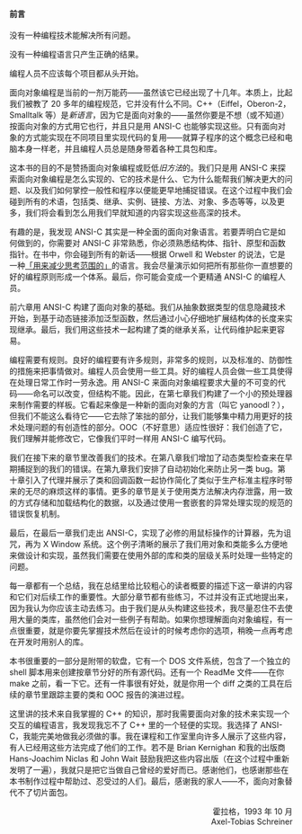 #### 前言

没有一种编程技术能解决所有问题。

没有一种编程语言只产生正确的结果。

编程人员不应该每个项目都从头开始。

面向对象编程是当前的一剂万能药——虽然该它已经出现了十几年。本质上，比起我们被教了 20 多年的编程规范，它并没有什么不同。C++（Eiffel，Oberon-2，Smalltalk 等）是*新语言*，因为它是面向对象的——虽然你要是不想（或不知道）按面向对象的方式用它也行，并且只是用 ANSI-C 也能够实现这些。只有面向对象的方式能实现在不同项目里实现代码的复用——就算子程序的这个概念已经和电脑本身一样老，并且编程人员总是随身带着各种工具包和库。

这本书的目的不是赞扬面向对象编程或贬低*旧方法*的。我们只是用 ANSI-C 来探索面向对象编程是怎么实现的、它的技术是什么、它为什么能帮我们解决更大的问题、以及我们如何掌控一般性和程序以便能更早地捕捉错误。在这个过程中我们会碰到所有的术语，包括类、继承、实例、链接、方法、对象、多态等等，以及更多，我们将会看到怎么用我们早就知道的内容实现这些高深的技术。

有趣的是，我发现 ANSI-C 其实是一种全面的面向对象语言。若要弄明白它是如何做到的，你需要对 ANSI-C 非常熟悉，你必须熟悉结构体、指针、原型和函数指针。在书中，你会碰到所有的新话——根据 Orwell 和 Webster 的说法，它是一种[「用来减少思考范围的」](http://artcontext.org/remote/newspeak.html)的语言。我会尽量演示如何把所有那些你一直想要的好的编程原则形成一个体系。最后，你可能会变成一个更精通 ANSI-C 的编程人员。

前六章用 ANSI-C 构建了面向对象的基础。我们从抽象数据类型的信息隐藏技术开始，到基于动态链接添加泛型函数，然后通过小心仔细地扩展结构体的长度来实现继承。最后，我们用这些技术一起构建了类的继承关系，让代码维护起来更容易。

编程需要有规则。良好的编程要有许多规则，非常多的规则，以及标准的、防御性的措施来把事情做对。编程人员会使用一些工具。好的编程人员会做一些工具使得在处理日常工作时一劳永逸。用 ANSI-C 来面向对象编程要求大量的不可变的代码——命名可以改变，但结构不能。因此，在第七章我们构建了一个小的预处理器来制作需要的样板。它看起来像是一种新的面向对象的方言（叫它 yanoodl？），但我们不能这么看待它——它去除了笨拙的部分，让我们能够集中精力用更好的技术处理问题的有创造性的部分。OOC（不好意思）适应性很好：我们创造了它，我们理解并能修改它，它像我们平时一样用 ANSI-C 编写代码。

我们在接下来的章节里改善我们的技术。在第八章我们增加了动态类型检查来在早期捕捉到的我们的错误。在第九章我们安排了自动初始化来防止另一类 bug。第十章引入了代理并展示了类和回调函数一起协作简化了类似于生产标准主程序时带来的无尽的麻烦这样的事情。更多的章节是关于使用类方法解决内存泄露，用一致的方式存储和加载结构化的数据，以及通过使用一套嵌套的异常处理实现的规范的错误恢复机制。

最后，在最后一章我们走出 ANSI-C，实现了必修的用鼠标操作的计算器，先为诅咒，再为 X Window 系统。这个例子清晰的展示了我们用对象和类能多么方便地来做设计和实现，虽然我们需要在使用外部的库和类的层级关系时处理一些特定的问题。

每一章都有一个总结，我在总结里给比较粗心的读者概要的描述下这一章讲的内容和它们对后续工作的重要性。大部分章节都有些练习，不过并没有正式地提出来，因为我认为你应该主动去练习。由于我们是从头构建这些技术，我尽量忍住不去使用大量的类库，虽然他们会对一些例子有帮助。如果你想理解面向对象编程，有一点很重要，就是你要先掌握技术然后在设计的时候考虑你的选项，稍晚一点再考虑在开发时用别人的库。

本书很重要的一部分是附带的软盘，它有一个 DOS 文件系统，包含了一个独立的 shell 脚本用来创建按章节分好的所有源代码。还有一个 ReadMe 文件——在你 make 之前，看一下它。还有一件事很有好处，就是你用一个 diff 之类的工具在后续的章节里跟踪主要的类和 OOC 报告的演进过程。
这里讲的技术来自我掌握的 C++ 的知识，那时我需要面向对象的技术来实现一个交互的编程语言，我发现我忘不了 C++ 里的一个轻便的实现。我选择了 ANSI-C，我能完美地做我必须做的事。我在课程和工作室里向许多人展示了这些内容，有人已经用这些方法完成了他们的工作。若不是 Brian Kernighan 和我的出版商 Hans-Joachim Niclas 和 John Wait 鼓励我把这些内容出版（在这个过程中重新发明了一遍），我就只是把它当做自己曾经的爱好而已。感谢他们，也感谢那些在本书制作过程中帮助过、忍受过的人们。最后，感谢我的家人——不，面向对象替代不了切片面包。<div style="text-align: right">霍拉格，1993 年 10 月</div>
<div style="text-align: right">Axel-Tobias Schreiner</div>



